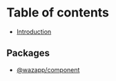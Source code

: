 # Table of contents

- [Introduction](introduction.md)

## Packages

- [@wazapp/component](../packages/@wazapp/component/README.md)